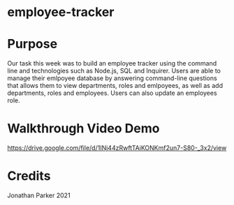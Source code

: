 # employee-tracker

# Purpose

Our task this week was to build an employee tracker using the command line and technologies such as Node.js, SQL and Inquirer. Users are able to manage their emlpoyee database by answering command-line questions that allows them to view departments, roles and emlpoyees, as well as add departments, roles and employees. Users can also update an employees role.

# Walkthrough Video Demo

https://drive.google.com/file/d/1INj44zRwftTAiKONKmf2un7-S80-_3x2/view

# Credits

Jonathan Parker 2021
